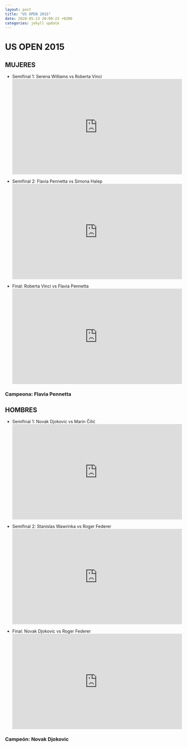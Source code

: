```yaml
---
layout: post
title: "US OPEN 2015"
date: 2020-05-13 20:09:23 +0200
categories: jekyll update
---
```


# US OPEN 2015

## MUJERES

- Semifinal 1: Serena Williams vs Roberta Vinci <iframe width="560" height="315" src="https://www.youtube.com/embed/9M40aEMH0_8" frameborder="0" allow="accelerometer; autoplay; encrypted-media; gyroscope; picture-in-picture" allowfullscreen></iframe>

- Semifinal 2: Flavia Pennetta vs Simona Halep <iframe width="560" height="315" src="https://www.youtube.com/embed/xQ5uo9jqM9c" frameborder="0" allow="accelerometer; autoplay; encrypted-media; gyroscope; picture-in-picture" allowfullscreen></iframe>

- Final: Roberta Vinci vs Flavia Pennetta <iframe width="560" height="315" src="https://www.youtube.com/embed/bZ6U9FZzFFs" frameborder="0" allow="accelerometer; autoplay; encrypted-media; gyroscope; picture-in-picture" allowfullscreen></iframe>

### Campeona: Flavia Pennetta

## HOMBRES

- Semifinal 1: Novak Djokovic vs Marin Čilić <iframe width="560" height="315" src="https://www.youtube.com/embed/YCcLqpXiBQc" frameborder="0" allow="accelerometer; autoplay; encrypted-media; gyroscope; picture-in-picture" allowfullscreen></iframe>

- Semifinal 2: Stanislas Wawrinka vs Roger Federer <iframe width="560" height="315" src="https://www.youtube.com/embed/hJWddUxyWBE" frameborder="0" allow="accelerometer; autoplay; encrypted-media; gyroscope; picture-in-picture" allowfullscreen></iframe>

- Final: Novak Djokovic vs Roger Federer <iframe width="560" height="315" src="https://www.youtube.com/embed/fgvQKoBrQSQ" frameborder="0" allow="accelerometer; autoplay; encrypted-media; gyroscope; picture-in-picture" allowfullscreen></iframe>

### Campeón: Novak Djokovic
